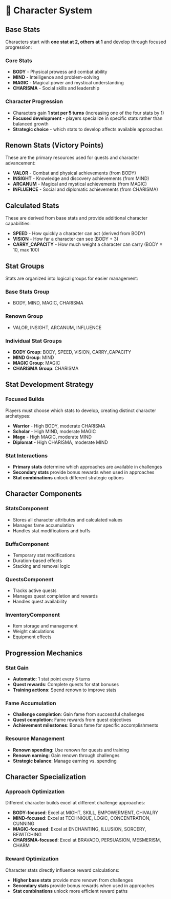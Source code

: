 # 👤 **Character System**

## **Base Stats**

Characters start with **one stat at 2, others at 1** and develop through focused progression:

### **Core Stats**
* **BODY** - Physical prowess and combat ability
* **MIND** - Intelligence and problem-solving
* **MAGIC** - Magical power and mystical understanding
* **CHARISMA** - Social skills and leadership

### **Character Progression**
* Characters gain **1 stat per 5 turns** (increasing one of the four stats by 1)
* **Focused development** - players specialize in specific stats rather than balanced growth
* **Strategic choice** - which stats to develop affects available approaches

## **Renown Stats (Victory Points)**

These are the primary resources used for quests and character advancement:

* **VALOR** - Combat and physical achievements (from BODY)
* **INSIGHT** - Knowledge and discovery achievements (from MIND)
* **ARCANUM** - Magical and mystical achievements (from MAGIC)
* **INFLUENCE** - Social and diplomatic achievements (from CHARISMA)

## **Calculated Stats**

These are derived from base stats and provide additional character capabilities:

* **SPEED** - How quickly a character can act (derived from BODY)
* **VISION** - How far a character can see (BODY + 3)
* **CARRY_CAPACITY** - How much weight a character can carry (BODY × 10, max 100)

## **Stat Groups**

Stats are organized into logical groups for easier management:

### **Base Stats Group**
* BODY, MIND, MAGIC, CHARISMA

### **Renown Group**
* VALOR, INSIGHT, ARCANUM, INFLUENCE

### **Individual Stat Groups**
* **BODY Group**: BODY, SPEED, VISION, CARRY_CAPACITY
* **MIND Group**: MIND
* **MAGIC Group**: MAGIC
* **CHARISMA Group**: CHARISMA

## **Stat Development Strategy**

### **Focused Builds**
Players must choose which stats to develop, creating distinct character archetypes:
* **Warrior** - High BODY, moderate CHARISMA
* **Scholar** - High MIND, moderate MAGIC
* **Mage** - High MAGIC, moderate MIND
* **Diplomat** - High CHARISMA, moderate MIND

### **Stat Interactions**
* **Primary stats** determine which approaches are available in challenges
* **Secondary stats** provide bonus rewards when used in approaches
* **Stat combinations** unlock different strategic options

## **Character Components**

### **StatsComponent**
* Stores all character attributes and calculated values
* Manages fame accumulation
* Handles stat modifications and buffs

### **BuffsComponent**
* Temporary stat modifications
* Duration-based effects
* Stacking and removal logic

### **QuestsComponent**
* Tracks active quests
* Manages quest completion and rewards
* Handles quest availability

### **InventoryComponent**
* Item storage and management
* Weight calculations
* Equipment effects

## **Progression Mechanics**

### **Stat Gain**
* **Automatic**: 1 stat point every 5 turns
* **Quest rewards**: Complete quests for stat bonuses
* **Training actions**: Spend renown to improve stats

### **Fame Accumulation**
* **Challenge completion**: Gain fame from successful challenges
* **Quest completion**: Fame rewards from quest objectives
* **Achievement milestones**: Bonus fame for specific accomplishments

### **Resource Management**
* **Renown spending**: Use renown for quests and training
* **Renown earning**: Gain renown through challenges
* **Strategic balance**: Manage earning vs. spending

## **Character Specialization**

### **Approach Optimization**
Different character builds excel at different challenge approaches:
* **BODY-focused**: Excel at MIGHT, SKILL, EMPOWERMENT, CHIVALRY
* **MIND-focused**: Excel at TECHNIQUE, LOGIC, CONCENTRATION, CUNNING
* **MAGIC-focused**: Excel at ENCHANTING, ILLUSION, SORCERY, BEWITCHING
* **CHARISMA-focused**: Excel at BRAVADO, PERSUASION, MESMERISM, CHARM

### **Reward Optimization**
Character stats directly influence reward calculations:
* **Higher base stats** provide more renown from challenges
* **Secondary stats** provide bonus rewards when used in approaches
* **Stat combinations** unlock more efficient reward paths 